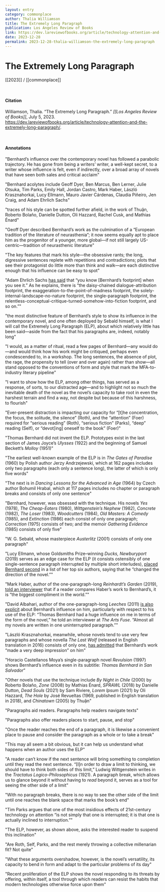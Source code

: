 ```yaml
---
layout: entry
category: commonplace
author: Thalia Williamson
title: The Extremely Long Paragraph
publication: Los Angeles Review of Books
link: https://dev.lareviewofbooks.org/article/technology-attention-and-the-extremely-long-paragraph/
date: 2023-12-28
permalink: 2023-12-28-thalia-williamson-the-extremely-long-paragraph
---
```


# The Extremely Long Paragraph

[[2023]] / [[commonplace]]

<br>

#### Citation

Williamson, Thalia. “The Extremely Long Paragraph.” *[[Los Angeles Review of Books]]*, July 5, 2023. <https://dev.lareviewofbooks.org/article/technology-attention-and-the-extremely-long-paragraph/>.

<br>

#### Annotations

"Bernhard’s influence over the contemporary novel has followed a parabolic trajectory. He has gone from being a writers’ writer, a well-kept secret, to a writer whose influence is felt, even if indirectly, over a broad array of novels that have seen both sales and critical acclaim"

"Bernhard acolytes include Geoff Dyer, Ben Marcus, Ben Lerner, Julie Otsuka, Tim Parks, Emily Hall, Jordan Castro, Mark Haber, László Krasznahorkai, Lucy Ellmann, Mauro Javier Cárdenas, Claudia Piñeiro, Jen Craig, and Adam Ehrlich Sachs"

"traces of his style can be spotted further afield, in the work of Thuận, Roberto Bolaño, Danielle Dutton, Oli Hazzard, Rachel Cusk, and Mathias Énard"

"Geoff Dyer described Bernhard’s work as the culmination of a “European tradition of the literature of neurasthenia”; it now seems equally apt to place him as the progenitor of a younger, more global—if not still largely US-centric—tradition of neurasthenic literature"

"The key features that mark his style—the obsessive rants; the long, digressive sentences replete with repetitions and contradictions; plots that see their protagonist do little more than think and walk—are each distinctive enough that his influence can be easy to spot"

"Adam Ehrlich Sachs [has said](https://www.hobartpulp.com/web_features/an-interview-with-adam-ehrlich-sachs) that “you know [Bernhard’s footprint] when you see it.” As he explains, there is “the daisy-chained dialogue-attribution footprint, the exaggeration-to-the-point-of-madness footprint, the solely-internal-landscape-no-nature footprint, the single-paragraph footprint, the relentless-conceptual-critique-turned-somehow-into-fiction footprint, and so on.”"

"the most distinctive feature of Bernhard’s style to show its influence in the contemporary novel, and one often deployed by Sebald himself, is what I will call the Extremely Long Paragraph (ELP), about which relatively little has been said—aside from the fact that his paragraphs are, indeed, notably long"

"I would, as a matter of ritual, read a few pages of Bernhard—any would do—and would think how his work might be critiqued, perhaps even condescended to, in a workshop. The long sentences, the absence of plot, the rage, the propensity to tell (over and over again) rather than show—all stand opposed to the conventions of form and style that mark the MFA-to-industry literary pipeline"

"I want to show how the ELP, among other things, has served as a response, of sorts, to our distracted age—and to highlight not so much the inevitable death of the novel as the novel’s capacity to take root in even the harshest terrain and find a way, not despite but because of this harshness, to flourish"

"Ever-present distraction is impacting our capacity for “[t]he concentration, the focus, the solitude, the silence” (Roth), and the “attention” (Foer) required for “serious reading” (Roth), “serious fiction” (Parks), “deep” reading (Self), or “devot[ing] oneself to the book” (Foer)"

"Thomas Bernhard did not invent the ELP. Prototypes exist in the last section of James Joyce’s *Ulysses* (1922) and the beginning of Samuel Beckett’s *Molloy* (1951)"

"The earliest well-known example of the ELP is in *The Gates of Paradise* (1960) by Polish author Jerzy Andrzejewski, which at 162 pages includes only two paragraphs (each only a sentence long), the latter of which is only five words"

"The next is in *Dancing Lessons for the Advanced in Age* (1964) by Czech author Bohumil Hrabal, which at 117 pages includes no chapter or paragraph breaks and consists of only one sentence"

"Bernhard, however, was obsessed with the technique. His novels *Yes* (1978), *The Cheap-Eaters* (1980), *Wittgenstein’s Nephew* (1982), *Concrete* (1982), *The Loser* (1983), *Woodcutters* (1984), *Old Masters: A Comedy* (1985), and *Extinction* (1986) each consist of only one paragraph; *Correction* (1975) consists of two; and the memoir *Gathering Evidence* (1985) consists of only five"

"W. G. Sebald, whose masterpiece *Austerlitz* (2001) consists of only one paragraph"

"Lucy Ellmann, whose Goldsmiths Prize–winning *Ducks, Newburyport* (2019) serves as an edge case for the ELP (it consists ostensibly of one single-sentence paragraph interrupted by multiple short interludes), [placed Bernhard second](https://www.shelf-awareness.com/issue.html?issue=3573#m45674.) in a list of her top six authors, saying that he “changed the direction of the novel.”"

"Mark Haber, author of the one-paragraph-long *Reinhardt’s Garden* (2019), [told an interviewer](https://tinhouse.com/transcript/between-the-covers-mark-haber-interview/) that if a reader compares Haber’s work to Bernhard’s, it is “the biggest compliment in the world.”"

"David Albahari, author of the one-paragraph-long *Leeches* (2011) [is also explicit](https://artsfuse.org/113991/fuse-interview-david-albaharis-globetrotter-the-postmodern-emigre-blues/) about Bernhard’s influence on him, particularly with respect to his use of the ELP: “Thomas Bernhard had a huge influence on me in terms of the form of the novel,” he told an interviewer at *The Arts Fuse*. “Almost all my novels are written in one uninterrupted paragraph.”"

"László Krasznahorkai, meanwhile, whose novels tend to use very few paragraphs and whose novella *The Last Wolf* (released in English translation in 2016) consists of only one, [has admitted](https://www.musicandliterature.org/features/2013/12/11/a-conversation-with-lszl-krasznahorkai) that Bernhard’s work “made a very deep impression” on him"

"Horacio Castellanos Moya’s single-paragraph novel *Revulsion* (1997) shows Bernhard’s influence even in its subtitle: *Thomas Bernhard in San Salvador*"

"Other novels that use the technique include *By Night in Chile* (2000) by Roberto Bolaño, *Zone* (2008) by Mathias Énard, *SPRAWL* (2018) by Danielle Dutton, *Dead Souls* (2021) by Sam Riviere, *Lorem Ipsum* (2021) by Oli Hazzard, *The Hole* by José Revueltas (1969, published in English translation in 2018), and *Chinatown* (2005) by Thuận"

"Paragraphs aid readers. Paragraphs help readers navigate texts"

"Paragraphs also offer readers places to start, pause, and stop"

"Once the reader reaches the end of a paragraph, it is likewise a convenient place to pause and consider the paragraph as a whole or to take a break"

"This may all seem a bit obvious, but it can help us understand what happens when an author uses the ELP"

"A reader can’t know if the next sentence will bring something to completion until they read the next sentence. “[I]n order to draw a limit to thinking, we should have to think both sides of this limit,” Ludwig Wittgenstein writes in the *Tractatus Logico-Philosophicus* (1921). A paragraph break, which allows us to glance beyond it without having to *read* beyond it, serves as a tool for seeing the other side of a limit"

"With no paragraph breaks, there is no way to see the other side of the limit until one reaches the blank space that marks the book’s end"

"Tim Parks argues that one of the most insidious effects of 21st-century technology on attention “is not simply that one is interrupted; it is that one is actually inclined to interruption.”"

"The ELP, however, as shown above, asks the interested reader to suspend this inclination"

"Are Roth, Self, Parks, and the rest merely throwing a collective millenarian fit? Not quite"

"What these arguments overshadow, however, is the novel’s versatility, its capacity to bend in form and adapt to the particular problems of its day"

"Recent proliferation of the ELP shows the novel responding to its threats by offering, within itself, a tool through which readers can resist the habits that modern technologies otherwise force upon them"
